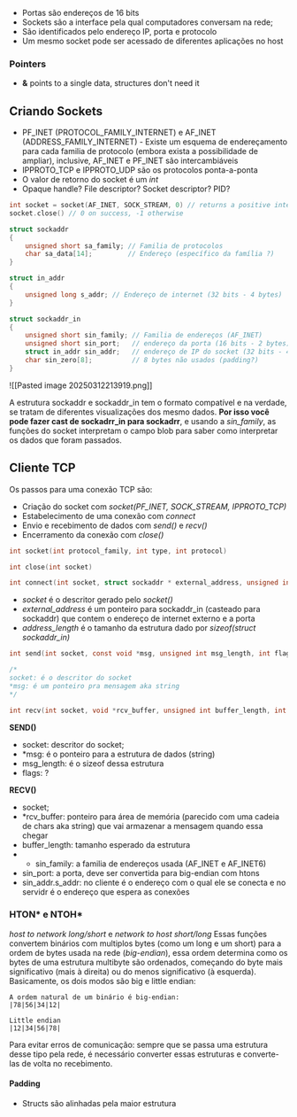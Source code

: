 - Portas são endereços de 16 bits
- Sockets são a interface pela qual computadores conversam na rede;
- São identificados pelo endereço IP, porta e protocolo
- Um mesmo socket pode ser acessado de diferentes aplicações no host
### Pointers
- **&** points to a single data, structures don't need it

## Criando Sockets
- PF_INET (PROTOCOL_FAMILY_INTERNET) e AF_INET (ADDRESS_FAMILY_INTERNET) - Existe um esquema de endereçamento para cada familia de protocolo (embora exista a possibilidade de ampliar), inclusive, AF_INET e PF_INET são intercambiáveis
- IPPROTO_TCP e IPPROTO_UDP são os protocolos ponta-a-ponta
- O valor de retorno do socket é um *int*
- Opaque handle? File descriptor? Socket descriptor? PID?

```C
int socket = socket(AF_INET, SOCK_STREAM, 0) // returns a positive integer for success
socket.close() // 0 on success, -1 otherwise

struct sockaddr
{
	unsigned short sa_family; // Familia de protocolos
	char sa_data[14];         // Endereço (específico da família ?)
}

struct in_addr
{
	unsigned long s_addr; // Endereço de internet (32 bits - 4 bytes)
}

struct sockaddr_in
{
	unsigned short sin_family; // Familia de endereços (AF_INET)
	unsigned short sin_port;   // endereço da porta (16 bits - 2 bytes)
	struct in_addr sin_addr;   // endereço de IP do socket (32 bits - 4 bytes)
	char sin_zero[8];          // 8 bytes não usados (padding?)
}

```

![[Pasted image 20250312213919.png]] 

A estrutura sockaddr e sockaddr_in tem o formato compatível e na verdade, se tratam de diferentes visualizações dos mesmo dados. **Por isso você pode fazer cast de sockadrr_in para sockadrr**, e usando a *sin_family*, as funções do socket interpretam o campo blob para saber como interpretar os dados que foram passados.
## Cliente TCP
Os passos para uma conexão TCP são:
- Criação do socket com *socket(PF_INET, SOCK_STREAM, IPPROTO_TCP)*
- Estabelecimento de uma conexão com *connect*
- Envio e recebimento de dados com *send()* e *recv()*
- Encerramento da conexão com *close()*

```C 
int socket(int protocol_family, int type, int protocol)

int close(int socket)

int connect(int socket, struct sockaddr * external_address, unsigned int address_length)


```
- *socket* é o descritor gerado pelo *socket()*
- *external_address* é um ponteiro para sockaddr_in (casteado para sockaddr) que contem o endereço de internet externo e a porta
- *address_length* é o tamanho da estrutura dado por *sizeof(struct sockaddr_in)*

```C
int send(int socket, const void *msg, unsigned int msg_length, int flags)

/*
socket: é o descritor do socket
*msg: é um ponteiro pra mensagem aka string
*/

int recv(int socket, void *rcv_buffer, unsigned int buffer_length, int flags)
```

**SEND()**
- socket: descritor do socket;
- \*msg: é o ponteiro para a estrutura de dados (string)
- msg_length: é o sizeof dessa estrutura
- flags: ?

**RECV()**
- socket;
- \*rcv_buffer: ponteiro para área de memória (parecido com uma cadeia de chars aka string) que vai armazenar a mensagem quando essa chegar
- buffer_length: tamanho esperado da estrutura
- - sin_family: a familia de endereços usada (AF_INET e AF_INET6)
- sin_port: a porta, deve ser convertida para big-endian com htons
- sin_addr.s_addr: no cliente é o endereço com o qual ele se conecta e no servidr é o endereço que espera as conexões
### HTON* e NTOH*
*host to network long/short* e *network to host short/long*
Essas funções convertem binários com multiplos bytes (como um long e um short) para a ordem de bytes usada na rede (*big-endian*), essa ordem determina como os bytes de uma estrutura multibyte são ordenados, começando do byte mais significativo (mais à direita) ou do menos significativo (à esquerda). Basicamente, os dois modos são big e little endian:

``` 
A ordem natural de um binário é big-endian:
|78|56|34|12|

Little endian
|12|34|56|78|
```

Para evitar erros de comunicação: sempre que se passa uma estrutura desse tipo pela rede, é necessário converter essas estruturas e converte-las de volta no recebimento.

#### Padding
- Structs são alinhadas pela maior estrutura